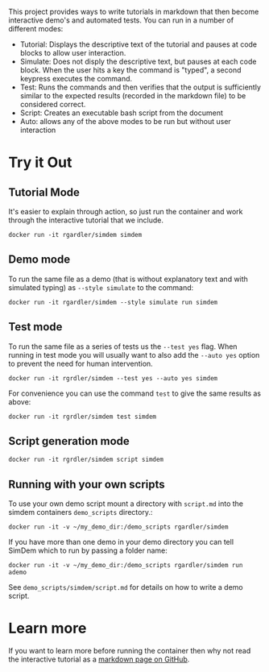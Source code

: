 This project provides ways to write tutorials in markdown that then
become interactive demo's and automated tests. You can run in a number
of different modes:

  * Tutorial: Displays the descriptive text of the tutorial and pauses
    at code blocks to allow user interaction.
  * Simulate: Does not disply the descriptive text, but pauses at each
    code block. When the user hits a key the command is "typed", a
    second keypress executes the command.
  * Test: Runs the commands and then verifies that the output is
    sufficiently similar to the expected results (recorded in the
    markdown file) to be considered correct.
  * Script: Creates an executable bash script from the document
  * Auto: allows any of the above modes to be run but without user
    interaction

# Try it Out

## Tutorial Mode

It's easier to explain through action, so just run the container and
work through the interactive tutorial that we include.

```
docker run -it rgardler/simdem simdem
```

## Demo mode

To run the same file as a demo (that is without explanatory text and
with simulated typing) as `--style simulate` to the command:

```
docker run -it rgardler/simdem --style simulate run simdem
```

## Test mode

To run the same file as a series of tests us the `--test yes`
flag. When running in test mode you will usually want to also add the
`--auto yes` option to prevent the need for human intervention. 

```
docker run -it rgrdler/simdem --test yes --auto yes simdem
```

For convenience you can use the command `test` to give the same
results as above:

```
docker run -it rgrdler/simdem test simdem
```

## Script generation mode

```
docker run -it rgrdler/simdem script simdem
```

## Running with your own scripts

To use your own demo script mount a directory with `script.md` into
the simdem containers `demo_scripts` directory.:

```
docker run -it -v ~/my_demo_dir:/demo_scripts rgardler/simdem
```

If you have more than one demo in your demo directory you can tell
SimDem which to run by passing a folder name:

```
docker run -it -v ~/my_demo_dir:/demo_scripts rgardler/simdem run ademo
```

See `demo_scripts/simdem/script.md` for details on how to write a demo
script.


# Learn more

If you want to learn more before running the container then why not read the interactive tutorial as a [markdown page on GitHub](https://github.com/rgardler/simdem/blob/master/demo_scripts/simdem/script.md).
